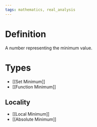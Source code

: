 ```yaml
---
tags: mathematics, real_analysis
---
```


# Definition

A number representing the minimum value.

# Types
- [[Set Minimum]]
- [[Function Minimum]]

## Locality
- [[Local Minimum]]
- [[Absolute Minimum]]